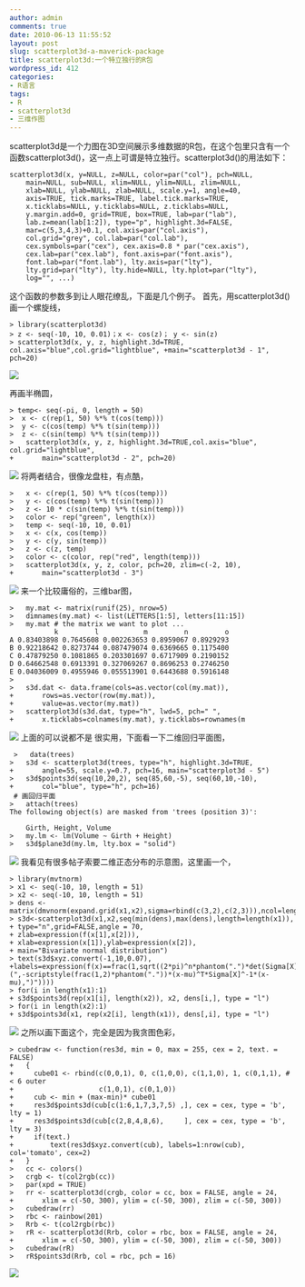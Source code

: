 ```yaml
---
author: admin
comments: true
date: 2010-06-13 11:55:52
layout: post
slug: scatterplot3d-a-maverick-package
title: scatterplot3d:一个特立独行的R包
wordpress_id: 412
categories:
- R语言
tags:
- R
- scatterplot3d
- 三维作图
---
```


scatterplot3d是一个力图在3D空间展示多维数据的R包，在这个包里只含有一个函数scatterplot3d()，这一点上可谓是特立独行。scatterplot3d()的用法如下：

    
    
    scatterplot3d(x, y=NULL, z=NULL, color=par("col"), pch=NULL,
        main=NULL, sub=NULL, xlim=NULL, ylim=NULL, zlim=NULL,
        xlab=NULL, ylab=NULL, zlab=NULL, scale.y=1, angle=40,
        axis=TRUE, tick.marks=TRUE, label.tick.marks=TRUE,
        x.ticklabs=NULL, y.ticklabs=NULL, z.ticklabs=NULL,
        y.margin.add=0, grid=TRUE, box=TRUE, lab=par("lab"),
        lab.z=mean(lab[1:2]), type="p", highlight.3d=FALSE,
        mar=c(5,3,4,3)+0.1, col.axis=par("col.axis"),
        col.grid="grey", col.lab=par("col.lab"),
        cex.symbols=par("cex"), cex.axis=0.8 * par("cex.axis"),
        cex.lab=par("cex.lab"), font.axis=par("font.axis"),
        font.lab=par("font.lab"), lty.axis=par("lty"),
        lty.grid=par("lty"), lty.hide=NULL, lty.hplot=par("lty"),
        log="", ...)
    


这个函数的参数多到让人眼花缭乱，下面是几个例子。
首先，用scatterplot3d()画一个螺旋线，

    
    
    > library(scatterplot3d)
    > z <- seq(-10, 10, 0.01)；x <- cos(z)； y <- sin(z)
    > scatterplot3d(x, y, z, highlight.3d=TRUE, col.axis="blue",col.grid="lightblue", +main="scatterplot3d - 1", pch=20)
    


[![](http://yishuo.cos.name/wp-content/uploads/2010/06/1.png)](http://yishuo.cos.name/wp-content/uploads/2010/06/1.png)

再画半椭圆，

    
    
    > temp<- seq(-pi, 0, length = 50)
    >  x <- c(rep(1, 50) %*% t(cos(temp)))
    >  y <- c(cos(temp) %*% t(sin(temp)))
    >  z <- c(sin(temp) %*% t(sin(temp)))
    >   scatterplot3d(x, y, z, highlight.3d=TRUE,col.axis="blue", col.grid="lightblue",
    +       main="scatterplot3d - 2", pch=20)
    


[![](http://yishuo.cos.name/wp-content/uploads/2010/06/2.png)](http://yishuo.cos.name/wp-content/uploads/2010/06/2.png)
将两者结合，很像龙盘柱，有点酷，

    
    
    >   x <- c(rep(1, 50) %*% t(cos(temp)))
    >   y <- c(cos(temp) %*% t(sin(temp)))
    >   z <- 10 * c(sin(temp) %*% t(sin(temp)))
    >   color <- rep("green", length(x))
    >   temp <- seq(-10, 10, 0.01)
    >   x <- c(x, cos(temp))
    >   y <- c(y, sin(temp))
    >   z <- c(z, temp)
    >   color <- c(color, rep("red", length(temp)))
    >   scatterplot3d(x, y, z, color, pch=20, zlim=c(-2, 10),
    +       main="scatterplot3d - 3")
    


[![](http://yishuo.cos.name/wp-content/uploads/2010/06/31.png)](http://yishuo.cos.name/wp-content/uploads/2010/06/31.png)
来一个比较庸俗的，三维bar图，

    
    
    >   my.mat <- matrix(runif(25), nrow=5)
    >   dimnames(my.mat) <- list(LETTERS[1:5], letters[11:15])
    >   my.mat # the matrix we want to plot ...
               k         l           m         n         o
    A 0.83403898 0.7645608 0.002263653 0.8959067 0.8929293
    B 0.92218642 0.8273744 0.087479074 0.6369665 0.1175400
    C 0.47879250 0.1081865 0.203301697 0.6717909 0.2190152
    D 0.64662548 0.6913391 0.327069267 0.8696253 0.2746250
    E 0.04036009 0.4955946 0.055513901 0.6443688 0.5916148
    > 
    >   s3d.dat <- data.frame(cols=as.vector(col(my.mat)),
    +       rows=as.vector(row(my.mat)),
    +       value=as.vector(my.mat))
    >   scatterplot3d(s3d.dat, type="h", lwd=5, pch=" ",
    +       x.ticklabs=colnames(my.mat), y.ticklabs=rownames(m
    


[![](http://yishuo.cos.name/wp-content/uploads/2010/06/41.png)](http://yishuo.cos.name/wp-content/uploads/2010/06/41.png)
上面的可以说都不是 很实用，下面看一下二维回归平面图，

    
    
     >   data(trees)
    >   s3d <- scatterplot3d(trees, type="h", highlight.3d=TRUE,
    +       angle=55, scale.y=0.7, pch=16, main="scatterplot3d - 5")
    >   s3d$points3d(seq(10,20,2), seq(85,60,-5), seq(60,10,-10),
    +       col="blue", type="h", pch=16)
     # 画回归平面
    >   attach(trees)
    The following object(s) are masked from 'trees (position 3)':
    
        Girth, Height, Volume
    >   my.lm <- lm(Volume ~ Girth + Height)
    >   s3d$plane3d(my.lm, lty.box = "solid")
    


[![](http://yishuo.cos.name/wp-content/uploads/2010/06/5.png)](http://yishuo.cos.name/wp-content/uploads/2010/06/5.png)
我看见有很多帖子索要二维正态分布的示意图，这里画一个，

    
    
    > library(mvtnorm)
    > x1 <- seq(-10, 10, length = 51)
    > x2 <- seq(-10, 10, length = 51)
    > dens <- matrix(dmvnorm(expand.grid(x1,x2),sigma=rbind(c(3,2),c(2,3))),ncol=length(x1))
    > s3d<-scatterplot3d(x1,x2,seq(min(dens),max(dens),length=length(x1)),
    + type="n",grid=FALSE,angle = 70,
    + zlab=expression(f(x[1],x[2])),
    + xlab=expression(x[1]),ylab=expression(x[2]),
    + main="Bivariate normal distribution")
    > text(s3d$xyz.convert(-1,10,0.07),
    +labels=expression(f(x)==frac(1,sqrt((2*pi)^n*phantom(".")*det(Sigma[X])))*phantom(".")*exp(bgroup("(",-scriptstyle(frac(1,2)*phantom("."))*(x-mu)^T*Sigma[X]^-1*(x-mu),")"))))
    > for(i in length(x1):1)
    + s3d$points3d(rep(x1[i], length(x2)), x2, dens[i,], type = "l")
    > for(i in length(x2):1)
    + s3d$points3d(x1, rep(x2[i], length(x1)), dens[,i], type = "l")
    


[![](http://yishuo.cos.name/wp-content/uploads/2010/06/6.png)](http://yishuo.cos.name/wp-content/uploads/2010/06/6.png)
之所以画下面这个，完全是因为我贪图色彩，

    
    
    > cubedraw <- function(res3d, min = 0, max = 255, cex = 2, text. = FALSE)
    +   {
    +     cube01 <- rbind(c(0,0,1), 0, c(1,0,0), c(1,1,0), 1, c(0,1,1), # < 6 outer
    +                     c(1,0,1), c(0,1,0)) 
    +     cub <- min + (max-min)* cube01
    +     res3d$points3d(cub[c(1:6,1,7,3,7,5) ,], cex = cex, type = 'b', lty = 1)
    +     res3d$points3d(cub[c(2,8,4,8,6),     ], cex = cex, type = 'b', lty = 3)
    +     if(text.)
    +         text(res3d$xyz.convert(cub), labels=1:nrow(cub), col='tomato', cex=2)
    +   }
    >   cc <- colors()
    >   crgb <- t(col2rgb(cc))
    >   par(xpd = TRUE)
    >   rr <- scatterplot3d(crgb, color = cc, box = FALSE, angle = 24,
    +       xlim = c(-50, 300), ylim = c(-50, 300), zlim = c(-50, 300))
    >   cubedraw(rr)
    >   rbc <- rainbow(201)
    >   Rrb <- t(col2rgb(rbc))
    >   rR <- scatterplot3d(Rrb, color = rbc, box = FALSE, angle = 24,
    +       xlim = c(-50, 300), ylim = c(-50, 300), zlim = c(-50, 300))
    >   cubedraw(rR)
    >   rR$points3d(Rrb, col = rbc, pch = 16)
    


[![](http://yishuo.cos.name/wp-content/uploads/2010/06/7.png)](http://yishuo.cos.name/wp-content/uploads/2010/06/7.png)



